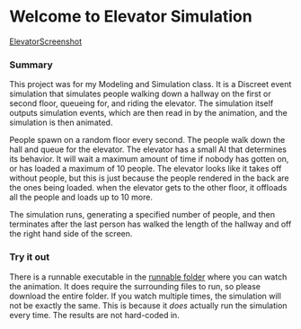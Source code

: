 # Welcome to Elevator Simulation

[ElevatorScreenshot](/ElevatorScreen.PNG/)

### Summary

This project was for my Modeling and Simulation class. It is a Discreet event simulation that simulates people walking down a hallway on the first or second floor, queueing for, and riding the elevator. The simulation itself outputs simulation events, which are then read in by the animation, and the simulation is then animated.

People spawn on a random floor every second. The people walk down the hall and queue for the elevator. The elevator has a small AI that determines its behavior. It will wait a maximum amount of time if nobody has gotten on, or has loaded a maximum of 10 people. The elevator looks like it takes off without people, but this is just because the people rendered in the back are the ones being loaded. when the elevator gets to the other floor, it offloads all the people and loads up to 10 more.

The simulation runs, generating a specified number of people, and then terminates after the last person has walked the length of the hallway and off the right hand side of the screen.

### Try it out

There is a runnable executable in the [runnable folder](https://github.com/AidanFairman/ElevatorSim/tree/master/Runnable) where you can watch the animation. It does require the surrounding files to run, so please download the entire folder. If you watch multiple times, the simulation will not be exactly the same. This is because it _does_ actually run the simulation every time. The results are not hard-coded in.
